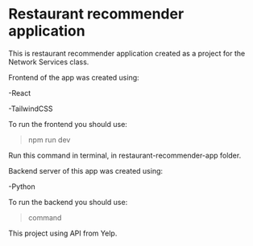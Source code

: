 # Restaurant recommender application

This is restaurant recommender application created as a project for the Network Services class.

Frontend of the app was created using:

-React

-TailwindCSS

To run the frontend you should use:

>npm run dev 

Run this command in terminal, in restaurant-recommender-app folder.


Backend server of this app was created using:

-Python

To run the backend you should use:

>command


This project using API from Yelp.